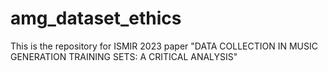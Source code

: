 # amg_dataset_ethics
This is the repository for ISMIR 2023 paper "DATA COLLECTION IN MUSIC GENERATION TRAINING SETS:
A CRITICAL ANALYSIS"
